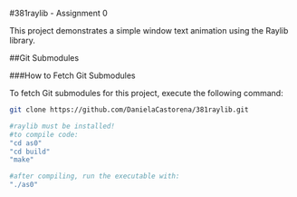 #381raylib - Assignment 0

This project demonstrates a simple window text animation using the Raylib library.

##Git Submodules

###How to Fetch Git Submodules

To fetch Git submodules for this project, execute the following command:

```bash
git clone https://github.com/DanielaCastorena/381raylib.git

#raylib must be installed!
#to compile code:
"cd as0"
"cd build"
"make"

#after compiling, run the executable with:
"./as0"
